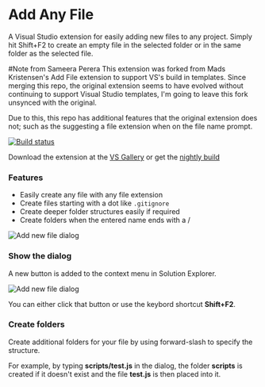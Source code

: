 # Add Any File

A Visual Studio extension for easily adding new files to any project. Simply hit Shift+F2 to create an empty file in the
selected folder or in the same folder as the selected file.

#Note from Sameera Perera
This extension was forked from Mads Kristensen's Add File extension to support VS's build in templates. Since merging this repo, 
the original extension seems to have evolved without continuing to support Visual Studio templates, I'm going to leave this fork
unsynced with the original.

Due to this, this repo has additional features that the original extension does not; such as the suggesting a file extension
when on the file name prompt.

[![Build status](https://ci.appveyor.com/api/projects/status/252jpryc38qah37x?svg=true)](https://ci.appveyor.com/project/madskristensen/addanyfile)

Download the extension at the
[VS Gallery](http://visualstudiogallery.msdn.microsoft.com/3f820e99-6c0d-41db-aa74-a18d9623b1f3)
or get the
[nightly build](http://vsixgallery.com/extension/27dd9dea-6dd2-403e-929d-3ff20d896c5e/)

### Features

- Easily create any file with any file extension
- Create files starting with a dot like `.gitignore`
- Create deeper folder structures easily if required
- Create folders when the entered name ends with a /

![Add new file dialog](art/dialog.png)

### Show the dialog

A new button is added to the context menu in Solution Explorer.

![Add new file dialog](art/menu.png)

You can either click that button or use the keybord shortcut **Shift+F2**.

### Create folders

Create additional folders for your file by using forward-slash to
specify the structure.

For example, by typing **scripts/test.js** in the dialog, the
folder **scripts** is created if it doesn't exist and the file
**test.js** is then placed into it.
